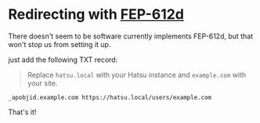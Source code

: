 # Redirecting with [FEP-612d](https://codeberg.org/fediverse/fep/src/branch/main/fep/612d/fep-612d.md)

There doesn't seem to be software currently implements FEP-612d, but that won't stop us from setting it up.

just add the following TXT record:

> Replace `hatsu.local` with your Hatsu instance and `example.com` with your site.

```
_apobjid.example.com https://hatsu.local/users/example.com
```

That's it!
